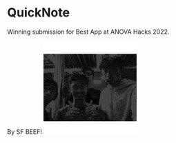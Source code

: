 # QuickNote

Winning submission for Best App at ANOVA Hacks 2022.

By SF BEEF!
![](https://github.com/Gymhgy/QuickNote/blob/master/app/src/main/res/mipmap-xhdpi/ic_sfbeef_foreground.png)

